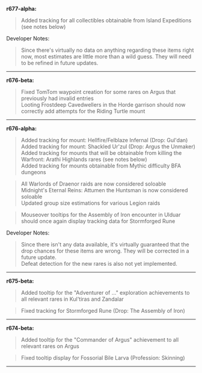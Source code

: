 **r677-alpha:**

> Added tracking for all collectibles obtainable from Island Expeditions (see notes below)

Developer Notes:
> Since there's virtually no data on anything regarding these items right now, most estimates are little more than a wild guess. They will need to be refined in future updates.

-----

**r676-beta:**

> Fixed TomTom waypoint creation for some rares on Argus that previously had invalid entries
<br>Looting Frostdeep Cavedwellers in the Horde garrison should now correctly add attempts for the Riding Turtle mount

-----

**r676-alpha:**

> Added tracking for mount: Hellfire/Felblaze Infernal (Drop: Gul'dan)
<br>Added tracking for mount: Shackled Ur'zul (Drop: Argus the Unmaker)
<br>Added tracking for mounts that will be obtainable from killing the Warfront: Arathi Highlands rares (see notes below)
<br>Added tracking for mounts obtainable from Mythic difficulty BFA dungeons

> All Warlords of Draenor raids are now considered soloable
<br>Midnight's Eternal Reins: Attumen the Huntsman is now considered soloable
<br>Updated group size estimations for various Legion raids

> Mouseover tooltips for the Assembly of Iron encounter in Ulduar should once again display tracking data for Stormforged Rune

Developer Notes:
> Since there isn't any data available, it's virtually guaranteed that the drop chances for these items are wrong. They will be corrected in a future update.
<br>Defeat detection for the new rares is also not yet implemented.

-----

**r675-beta:**

> Added tooltip for the "Adventurer of ..." exploration achievements to all relevant rares in Kul'tiras and Zandalar

> Fixed tracking for Stormforged Rune (Drop: The Assembly of Iron)

-----

**r674-beta:**

> Added tooltip for the "Commander of Argus" achievement to all relevant rares on Argus

> Fixed tooltip display for Fossorial Bile Larva (Profession: Skinning)

-----
